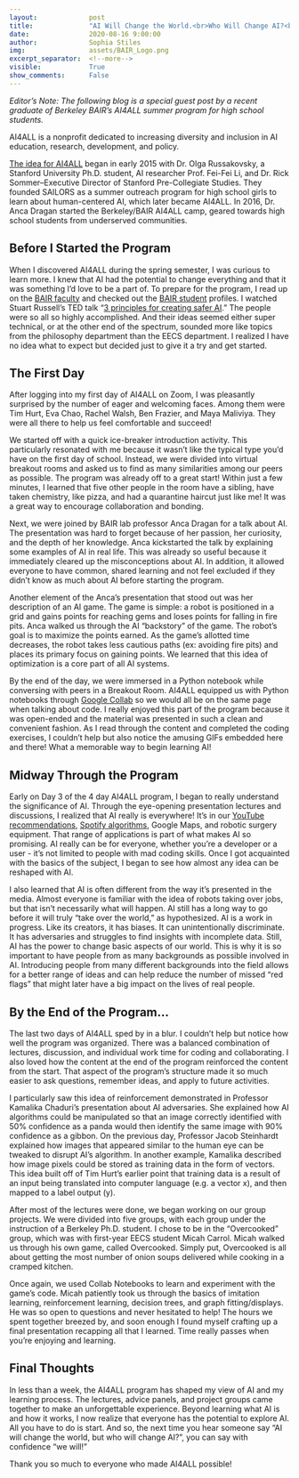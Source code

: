 ```yaml
---
layout:             post
title:              "AI Will Change the World.<br>Who Will Change AI?<br>We Will"
date:               2020-08-16 9:00:00
author:             Sophia Stiles
img:                assets/BAIR_Logo.png
excerpt_separator:  <!--more-->
visible:            True
show_comments:      False
---
```


<meta name="twitter:title" content="AI Will Change the World. Who Will Change AI? We Will">
<meta name="twitter:card" content="summary_image">
<meta name="twitter:image" content="https://bair.berkeley.edu/blog/assets/BAIR_Logo.png">

*Editor’s Note: The following blog is a special guest post by a recent graduate
of Berkeley BAIR’s AI4ALL summer program for high school students.*

AI4ALL is a nonprofit dedicated to increasing diversity and inclusion in AI
education, research, development, and policy.

[The idea for AI4ALL][1] began in early 2015 with Dr. Olga Russakovsky, a Stanford
University Ph.D. student, AI researcher Prof. Fei-Fei Li, and Dr. Rick
Sommer–Executive Director of Stanford Pre-Collegiate Studies. They founded
SAILORS as a summer outreach program for high school girls to learn about
human-centered AI, which later became AI4ALL. In 2016, Dr. Anca Dragan started
the Berkeley/BAIR AI4ALL camp, geared towards high school students from
underserved communities.

<!--more-->

## Before I Started the Program

When I discovered AI4ALL during the spring semester, I was curious to learn
more. I knew that AI had the potential to change everything and that it was
something I’d love to be a part of.  To prepare for the program, I read up on
the [BAIR faculty][2] and checked out the [BAIR student][3] profiles. I watched
Stuart Russell’s TED talk “[3 principles for creating safer AI][4].” The people
were so all so highly accomplished. And their ideas seemed either super
technical, or at the other end of the spectrum, sounded more like topics from
the philosophy department than the EECS department. I realized I have no idea
what to expect but decided just to give it a try and get started.

## The First Day

After logging into my first day of AI4ALL on Zoom, I was pleasantly surprised
by the number of eager and welcoming faces. Among them were Tim Hurt, Eva Chao,
Rachel Walsh, Ben Frazier, and Maya Maliviya. They were all there to help us
feel comfortable and succeed!

We started off with a quick ice-breaker introduction activity. This
particularly resonated with me because it wasn’t like the typical type you’d
have on the first day of school. Instead, we were divided into virtual breakout
rooms and asked us to find as many similarities among our peers as possible.
The program was already off to a great start! Within just a few minutes, I
learned that five other people in the room have a sibling, have taken
chemistry, like pizza, and had a quarantine haircut just like me! It was a
great way to encourage collaboration and bonding.

Next, we were joined by BAIR lab professor Anca Dragan for a talk about AI. The
presentation was hard to forget because of her passion, her curiosity, and the
depth of her knowledge. Anca kickstarted the talk by explaining some examples
of AI in real life. This was already so useful because it immediately cleared
up the misconceptions about AI. In addition, it allowed everyone to have
common, shared learning and not feel excluded if they didn’t know as much about
AI before starting the program.

Another element of the Anca’s presentation that stood out was her description
of an AI game. The game is simple: a robot is positioned in a grid and gains
points for reaching gems and loses points for falling in fire pits. Anca walked
us through the AI “backstory” of the game. The robot’s goal is to maximize the
points earned. As the game’s allotted time decreases, the robot takes less
cautious paths (ex: avoiding fire pits) and places its primary focus on gaining
points. We learned that this idea of optimization is a core part of all AI
systems.

By the end of the day, we were immersed in a Python notebook while conversing
with peers in a Breakout Room. AI4ALL equipped us with Python notebooks through
[Google Collab][5] so we would all be on the same page when talking about code.
I really enjoyed this part of the program because it was open-ended and the
material was presented in such a clean and convenient fashion. As I read
through the content and completed the coding exercises, I couldn’t help but
also notice the amusing GIFs embedded here and there! What a memorable way to
begin learning AI!

## Midway Through the Program

Early on Day 3 of the 4 day AI4ALL program, I began to really understand the
significance of AI. Through the eye-opening presentation lectures and
discussions, I realized that AI really is everywhere! It’s in our [YouTube
recommendations][6], [Spotify algorithms][7], Google Maps, and robotic surgery
equipment. That range of applications is part of what makes AI so promising. AI
really can be for everyone, whether you’re a developer or a user - it’s not
limited to people with mad coding skills. Once I got acquainted with the basics
of the subject, I began to see how almost any idea can be reshaped with AI.

I also learned that AI is often different from the way it’s presented in the
media. Almost everyone is familiar with the idea of robots taking over jobs,
but that isn’t necessarily what will happen. AI still has a long way to go
before it will truly “take over the world,” as hypothesized. AI is a work in
progress. Like its creators, it has biases. It can unintentionally
discriminate. It has adversaries and struggles to find insights with incomplete
data. Still, AI has the power to change basic aspects of our world. This is why
it is so important to have people from as many backgrounds as possible involved
in AI. Introducing people from many different backgrounds into the field allows
for a better range of ideas and can help reduce the number of missed “red
flags” that might later have a big impact on the lives of real people.

## By the End of the Program...

The last two days of AI4ALL sped by in a blur. I couldn’t help but notice how
well the program was organized. There was a balanced combination of lectures,
discussion, and individual work time for coding and collaborating. I also loved
how the content at the end of the program reinforced the content from the
start. That aspect of the program’s structure made it so much easier to ask
questions, remember ideas, and apply to future activities.

I particularly saw this idea of reinforcement demonstrated in Professor
Kamalika Chaduri’s presentation about AI adversaries. She explained how AI
algorithms could be manipulated so that an image correctly identified with 50%
confidence as a panda would then identify the same image with 90% confidence as
a gibbon. On the previous day, Professor Jacob Steinhardt explained how images
that appeared similar to the human eye can be tweaked to disrupt AI’s
algorithm. In another example, Kamalika described how image pixels could be
stored as training data in the form of vectors. This idea built off of Tim
Hurt’s earlier point that training data is a result of an input being
translated into computer language (e.g. a vector x), and then mapped to a label
output (y).

After most of the lectures were done, we began working on our group projects.
We were divided into five groups, with each group under the instruction of a
Berkeley Ph.D. student. I chose to be in the “Overcooked” group, which was with
first-year EECS student Micah Carrol. Micah walked us through his own game,
called Overcooked. Simply put, Overcooked is all about getting the most number
of onion soups delivered while cooking in a cramped kitchen.

Once again, we used Collab Notebooks to learn and experiment with the game’s
code. Micah patiently took us through the basics of imitation learning,
reinforcement learning, decision trees, and graph fitting/displays. He was so
open to questions and never hesitated to help! The hours we spent together
breezed by, and soon enough I found myself crafting up a final presentation
recapping all that I learned. Time really passes when you’re enjoying and
learning.

## Final Thoughts

In less than a week, the AI4ALL program has shaped my view of AI and my
learning process. The lectures, advice panels, and project groups came together
to make an unforgettable experience. Beyond learning what AI is and how it
works, I now realize that everyone has the potential to explore AI. All you
have to do is start. And so, the next time you hear someone say “AI will change
the world, but who will change AI?”, you can say with confidence “we will!”

Thank you so much to everyone who made AI4ALL possible!

[1]:https://ai-4-all.org/about/our-story/#:~:text=AI4ALL%20is%20a%20US%2Dbased,Dr.
[2]:https://bair.berkeley.edu/faculty.html
[3]:https://bair.berkeley.edu/students.html
[4]:https://www.ted.com/talks/stuart_russell_3_principles_for_creating_safer_ai
[5]:https://colab.research.google.com/notebooks/intro.ipynb
[6]:https://research.google/pubs/pub45530/
[7]:https://engineering.atspotify.com/2020/01/16/for-your-ears-only-personalizing-spotify-home-with-machine-learning/
[8]:https://medium.com/swlh/ai-google-maps-79237f8946e3
[9]:https://bair.berkeley.edu/blog/2017/10/17/lfd-surgical-robots/
